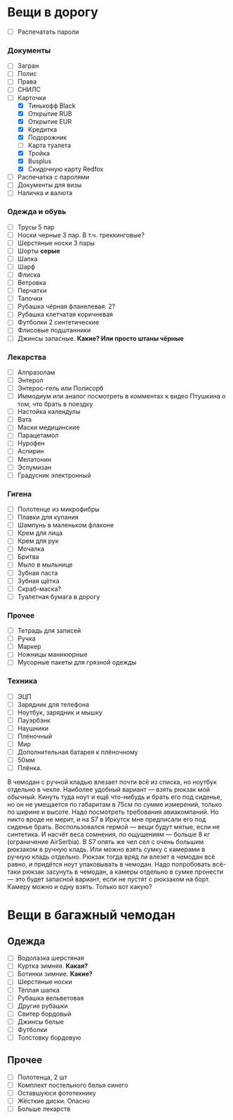 # Вещи в дорогу
- [ ] Распечатать пароли
### Документы
- [ ] Загран
- [ ] Полис
- [ ] Права
- [ ] СНИЛС
- [ ] Карточки
    - [x] Тинькофф Black
    - [x] Открытие RUB
    - [x] Открытие EUR
    - [x] Кредитка
    - [x] Подорожник
    - [ ] Карта туалета
    - [x] Тройка
    - [x] Busplus
    - [x] Скидочную карту Redfox
- [ ] Распечатка с паролями
- [ ] Документы для визы
- [ ] Наличка и валюта
### Одежда и обувь
- [ ] Трусы 5 пар
- [ ] Носки черные 3 пар. В т.ч. треккинговые?
- [ ] Шерстяные носки 3 пары
- [ ] Шорты **серые**
- [ ] Шапка
- [ ] Шарф
- [ ] Флиска
- [ ] Ветровка
- [ ] Перчатки
- [ ] Тапочки
- [ ] Рубашка чёрная фланелевая. 2?
- [ ] Рубашка клетчатая коричневая
- [ ] Футболки 2 синтетические
- [ ] Флисовые подштанники
- [ ] Джинсы запасные. **Какие? Или просто штаны чёрные**
### **Лекарства**
- [ ] Алпразолам
- [ ] Энтерол
- [ ] Энтерос-гель или Полисорб
- [ ] Иммодиум или аналог посмотреть в комментах к видео Птушкина о том, что брать в поездку
- [ ] Настойка календулы
- [ ] Вата
- [ ] Маски медицинские
- [ ] Парацетамол
- [ ] Нурофен
- [ ] Аспирин
- [ ] Мелатонин
- [ ] Эспумизан
- [ ] Градусник электронный
### **Гигена**
- [ ] Полотенце из микрофибры
- [ ] Плавки для купания
- [ ] Шампунь в маленьком флаконе
- [ ] Крем для лица
- [ ] Крем для рук
- [ ] Мочалка
- [ ] Бритва
- [ ] Мыло в мыльнице
- [ ] Зубная паста
- [ ] Зубная щётка
- [ ] Скраб-маска?
- [ ] Туалетная бумага в дорогу
### Прочее
- [ ] Тетрадь для записей
- [ ] Ручка
- [ ] Маркер
- [ ] Ножницы маникюрные
- [ ] Мусорные пакеты для грязной одежды
### Техника
- [ ] ЭЦП
- [ ] Зарядник для телефона
- [ ] Ноутбук, зарядник и мышку
- [ ] Пауэрбэнк
- [ ] Наушники
- [ ] Плёночный
- [ ] Мир
- [ ] Дополнительная батарея к плёночному
- [ ] 50мм
- [ ] Плёнка.
  
В чемодан с ручной кладью влезает почти всё из списка, но ноутбук отдельно в чехле. Наиболее удобный вариант — взять рюкзак мой обычный. Кинуть туда ноут и ещё что-нибудь и брать его под сиденье, но он не умещается по габаритам в 75см по сумме измерений, только по ширине и высоте. Надо посмотреть требования авиакомпаний. Но никто вроде не мерит, и на S7 в Иркутск мне предписали его под сиденье брать. Воспользовался гермой — вещи будут мятые, если не синтетика. И насчёт веса сомнения, по ощущениям — больше 8 кг (ограничение AirSerbia). В S7 опять же чел сел с очень большим рюкзаком в ручную кладь.
Или можно взять сумку с камерами в ручную кладь отдельно. Рюкзак тогда вряд ли влезет в чемодан всё равно, и придётся ноут упаковывать в чемодан.
Надо попробовать всё-таки рюкзак засунуть в чемодан, а камеры отдельно в сумке пронести — это будет запасной вариант, если не пустят с рюкзаком на борт. Камеру можно и одну взять. Только вот какую?
# Вещи в багажный чемодан
## Одежда
- [ ] Водолазка шерстяная
- [ ] Куртка зимняя. **Какая?**
- [ ] Ботинки зимние. **Какие?**
- [ ] Шерстяные носки
- [ ] Тёплая шапка
- [ ] Рубашка вельветовая
- [ ] Другие рубашки
- [ ] Свитер бордовый
- [ ] Джинсы белые
- [ ] Футболки
- [ ] Толстовку бордовую
## Прочее
- [ ] Полотенца, 2 шт
- [ ] Комплект постельного белья синего
- [ ] Оставшуюся фототехнику
- [ ] Жёсткие диски. Опасно
- [ ] Больше лекарств